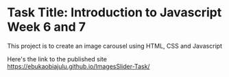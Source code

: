 # Task Title: Introduction to Javascript Week 6 and 7

This project is to create an image carousel using HTML, CSS and Javascript

Here's the link to the published site
https://ebukaobiajulu.github.io/ImagesSlider-Task/

